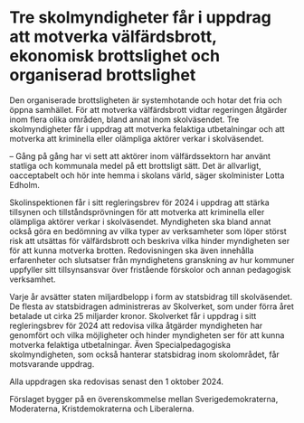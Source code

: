 # Tre skolmyndigheter får i uppdrag att motverka välfärdsbrott, ekonomisk brottslighet och organiserad brottslighet

Den organiserade brottsligheten är systemhotande och hotar det fria och öppna samhället. För att motverka välfärdsbrott vidtar regeringen åtgärder inom flera olika områden, bland annat inom skolväsendet. Tre skolmyndigheter får i uppdrag att motverka felaktiga utbetalningar och att motverka att kriminella eller olämpliga aktörer verkar i skolväsendet.

– Gång på gång har vi sett att aktörer inom välfärdssektorn har använt statliga och kommunala medel på ett brottsligt sätt. Det är allvarligt, oacceptabelt och hör inte hemma i skolans värld, säger skolminister Lotta Edholm.

Skolinspektionen får i sitt regleringsbrev för 2024 i uppdrag att stärka tillsynen och tillståndsprövningen för att motverka att kriminella eller olämpliga aktörer verkar i skolväsendet. Myndigheten ska bland annat också göra en bedömning av vilka typer av verksamheter som löper störst risk att utsättas för välfärdsbrott och beskriva vilka hinder myndigheten ser för att kunna motverka brotten. Redovisningen ska även innehålla erfarenheter och slutsatser från myndighetens granskning av hur kommuner uppfyller sitt tillsynsansvar över fristående förskolor och annan pedagogisk verksamhet.

Varje år avsätter staten miljardbelopp i form av statsbidrag till skolväsendet. De flesta av statsbidragen administreras av Skolverket, som under förra året betalade ut cirka 25 miljarder kronor. Skolverket får i uppdrag i sitt regleringsbrev för 2024 att redovisa vilka åtgärder myndigheten har genomfört och vilka möjligheter och hinder myndigheten ser för att kunna motverka felaktiga utbetalningar. Även Specialpedagogiska skolmyndigheten, som också hanterar statsbidrag inom skolområdet, får motsvarande uppdrag.

Alla uppdragen ska redovisas senast den 1 oktober 2024.

Förslaget bygger på en överenskommelse mellan Sverigedemokraterna, Moderaterna, Kristdemokraterna och Liberalerna.
